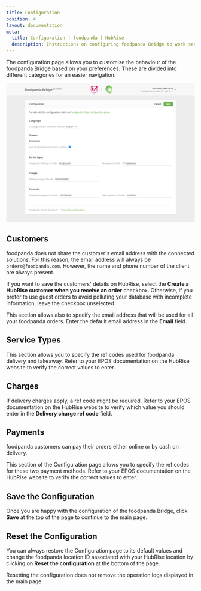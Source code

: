 ```yaml
---
title: Configuration
position: 4
layout: documentation
meta:
  title: Configuration | foodpanda | HubRise
  description: Instructions on configuring foodpanda Bridge to work seamlessly with foodpanda and your EPOS or other apps connected to HubRise. Configuration is simple.
---
```


The configuration page allows you to customise the behaviour of the foodpanda Bridge based on your preferences.
These are divided into different categories for an easier navigation.

![foodpanda Bridge configuration page](../images/002-en-configuration-page.png)

## Customers

foodpanda does not share the customer's email address with the connected solutions. For this reason, the email address will always be `orders@foodpanda.com`. However, the name and phone number of the client are always present.

If you want to save the customers' details on HubRise, select the **Create a HubRise customer when you receive an order** checkbox. Otherwise, if you prefer to use guest orders to avoid polluting your database with incomplete information, leave the checkbox unselected.

This section allows also to specify the email address that will be used for all your foodpanda orders. Enter the default email address in the **Email** field.

## Service Types

This section allows you to specify the ref codes used for foodpanda delivery and takeaway. Refer to your EPOS documentation on the HubRise website to verify the correct values to enter.

## Charges

If delivery charges apply, a ref code might be required. Refer to your EPOS documentation on the HubRise website to verify which value you should enter in the **Delivery charge ref code** field.

## Payments

foodpanda customers can pay their orders either online or by cash on delivery.

This section of the Configuration page allows you to specify the ref codes for these two payment methods. Refer to your EPOS documentation on the HubRise website to verify the correct values to enter.

## Save the Configuration

Once you are happy with the configuration of the foodpanda Bridge, click **Save** at the top of the page to continue to the main page.

## Reset the Configuration

You can always restore the Configuration page to its default values and change the foodpanda location ID associated with your HubRise location by clicking on **Reset the configuration** at the bottom of the page.

Resetting the configuration does not remove the operation logs displayed in the main page.
